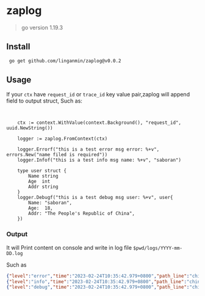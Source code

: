# zaplog

> go version 1.19.3

## Install

```bash
 go get github.com/linganmin/zaplog@v0.0.2
```

## Usage

If your `ctx` have `request_id` or `trace_id` key value pair,zaplog will append field to output struct, Such as:

```golang


    ctx := context.WithValue(context.Background(), "request_id", uuid.NewString())
    
    logger := zaplog.FromContext(ctx)
    
    logger.Errorf("this is a test error msg error: %+v", errors.New("name filed is required"))
    logger.Infof("this is a test info msg name: %+v", "saboran")
    
    type user struct {
        Name string
        Age  int
        Addr string
    }
    logger.Debugf("this is a test debug msg user: %+v", user{
        Name: "saboran",
        Age:  18,
        Addr: "The People's Republic of China",
    })

```

### Output 

It will Print content on console and write in log file  `$pwd/logs/YYYY-mm-DD.log`

Such as

```json
{"level":"error","time":"2023-02-24T10:35:42.979+0800","path_line":"china_regions/main.go:16","msg":"this is a test error msg error: name filed is required","request_id":"c98e9c81-9d25-4868-9d65-ac980e103057","stack":"main.main\n\t/Users/linganmin/dev/company/lingan/china_regions/main.go:16\nruntime.main\n\t/usr/local/Cellar/go/1.19.3/libexec/src/runtime/proc.go:250"}
{"level":"info","time":"2023-02-24T10:35:42.979+0800","path_line":"china_regions/main.go:17","msg":"this is a test info msg name: saboran","request_id":"c98e9c81-9d25-4868-9d65-ac980e103057"}
{"level":"debug","time":"2023-02-24T10:35:42.979+0800","path_line":"china_regions/main.go:24","msg":"this is a test debug msg user: {Name:saboran Age:18 Addr:The People's Republic of China}","request_id":"c98e9c81-9d25-4868-9d65-ac980e103057"}

```